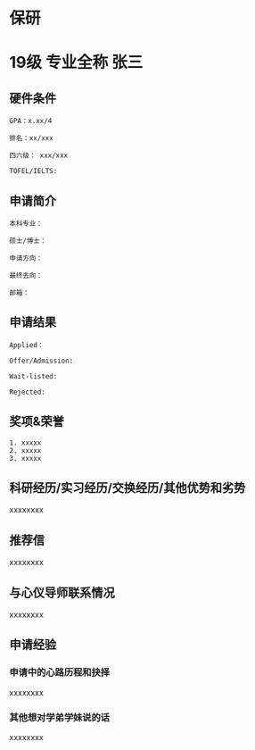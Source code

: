 # 保研

# 19级 专业全称 张三

## 硬件条件

    GPA：x.xx/4

    排名：xx/xxx

    四六级： xxx/xxx

    TOFEL/IELTS:

## 申请简介

    本科专业：

    硕士/博士：

    申请方向：

    最终去向：

    邮箱：

## 申请结果

    Applied：

    Offer/Admission:

    Wait-listed:

    Rejected:

## 奖项&荣誉

    1. xxxxx
    2. xxxxx
    3. xxxxx

## 科研经历/实习经历/交换经历/其他优势和劣势

xxxxxxxx

## 推荐信

xxxxxxxx

## 与心仪导师联系情况

xxxxxxxx

## 申请经验

### 申请中的心路历程和抉择

xxxxxxxx

### 其他想对学弟学妹说的话

xxxxxxxx






